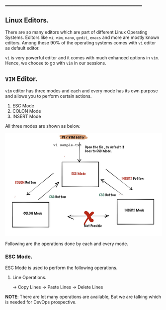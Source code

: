 ## ____________________________________________

## Linux Editors.

There are so many editors which are part of different Linux Operating Systems. Editors like `vi`, `vim`, `nano`, `gedit`, `emacs` and more are mostly known editors. Among these 90% of the operating systems comes with `vi` editor as default editor.

`vi` is very powerful editor and it comes with much enhanced options in `vim`. Hence, we choose to go with `vim` in our sessions.

## `VIM` Editor.

`vim` editor has three modes and each and every mode has its own purpose and allows you to perform certain actions.

  1. ESC Mode
  2. COLON Mode
  3. INSERT Mode

All three modes are shown as below.

![VI MODES](https://github.com/devopstrainings/linux-basics-katakoda/raw/master/linux-cli-syntaxes/images/04-vi-modes.png)

Following are the operations done by each and every mode.

### ESC Mode.

ESC Mode is used to perform the following operations.

  1. Line Operations.

      -> Copy Lines
      -> Paste Lines
      -> Delete Lines
      

**NOTE**: There are lot many operations are available, But we are talking which is needed for DevOps prospective.